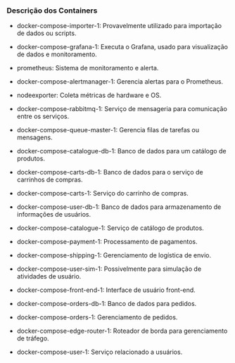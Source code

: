 
### Descrição dos Containers

- docker-compose-importer-1: Provavelmente utilizado para importação de dados ou scripts.

- docker-compose-grafana-1: Executa o Grafana, usado para visualização de dados e monitoramento.

- prometheus: Sistema de monitoramento e alerta.

- docker-compose-alertmanager-1: Gerencia alertas para o Prometheus.

- nodeexporter: Coleta métricas de hardware e OS.

- docker-compose-rabbitmq-1: Serviço de mensageria para comunicação entre os serviços.

- docker-compose-queue-master-1: Gerencia filas de tarefas ou mensagens.

- docker-compose-catalogue-db-1: Banco de dados para um catálogo de produtos.

- docker-compose-carts-db-1: Banco de dados para o serviço de carrinhos de compras.

- docker-compose-carts-1: Serviço do carrinho de compras.

- docker-compose-user-db-1: Banco de dados para armazenamento de informações de usuários.

- docker-compose-catalogue-1: Serviço de catálogo de produtos.

- docker-compose-payment-1: Processamento de pagamentos.

- docker-compose-shipping-1: Gerenciamento de logística de envio.

- docker-compose-user-sim-1: Possivelmente para simulação de atividades de usuário.

- docker-compose-front-end-1: Interface de usuário front-end.

- docker-compose-orders-db-1: Banco de dados para pedidos.

- docker-compose-orders-1: Gerenciamento de pedidos.

- docker-compose-edge-router-1: Roteador de borda para gerenciamento de tráfego.

- docker-compose-user-1: Serviço relacionado a usuários.